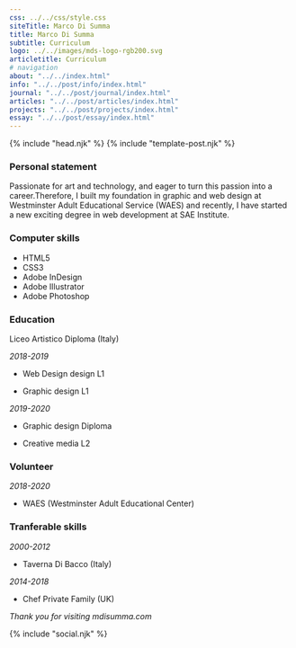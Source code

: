 ```yaml
---
css: ../../css/style.css
siteTitle: Marco Di Summa
title: Marco Di Summa
subtitle: Curriculum
logo: ../../images/mds-logo-rgb200.svg
articletitle: Curriculum
# navigation
about: "../../index.html"
info: "../../post/info/index.html"
journal: "../../post/journal/index.html"
articles: "../../post/articles/index.html"
projects: "../../post/projects/index.html"
essay: "../../post/essay/index.html"
---
```


<!DOCTYPE html>
<html lang="en">
{% include "head.njk" %}
<body>
{% include "template-post.njk" %}
<!----------- main ------------>
<main> 
<article>


### Personal statement
Passionate for art and technology, and eager to turn this passion into a career.Therefore, I built my foundation in graphic and web design at Westminster Adult Educational Service (WAES) and recently, I have started a new exciting degree in web development at SAE Institute.
### Computer skills
- HTML5
- CSS3
- Adobe InDesign
- Adobe Illustrator
- Adobe Photoshop

### Education
Liceo Artistico Diploma (Italy)

*2018-2019* 
- Web Design design L1 

- Graphic design L1

*2019-2020*
- Graphic design Diploma

- Creative media L2

### Volunteer
*2018-2020* 
- WAES (Westminster Adult Educational Center)
### Tranferable skills

*2000-2012* 
- Taverna Di Bacco (Italy)

*2014-2018*
- Chef Private Family (UK)

</article> 

*Thank you for visiting mdisumma.com*

</main>
<!-- ----------footer---------- -->
{% include "social.njk" %}
</body>
</html>
